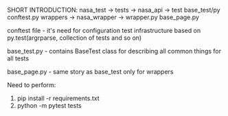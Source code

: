 SHORT INTRODUCTION:
   nasa_test ->
            tests -> nasa_api       -> test
                     base_test/py
                     conftest.py
             wrappers -> nasa_wrapper -> wrapper.py
                         base_page.py

conftest file - it's need for configuration test infrastructure based on py.test(argrparse, collection of tests and so on)

base_test.py - contains BaseTest class for describing all common things for all tests

base_page.py - same story as base_test only for wrappers


Need to perform:
1. pip install -r requirements.txt
2. python -m pytest tests
